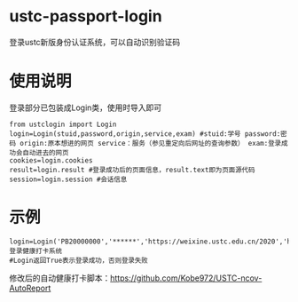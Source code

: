 # ustc-passport-login
登录ustc新版身份认证系统，可以自动识别验证码
# 使用说明
登录部分已包装成Login类，使用时导入即可
```
from ustclogin import Login
login=Login(stuid,password,origin,service,exam) #stuid:学号 password:密码 origin:原本想进的网页 service：服务（参见重定向后网址的查询参数） exam:登录成功会自动进去的网页
cookies=login.cookies
result=login.result #登录成功后的页面信息，result.text即为页面源代码
session=login.session #会话信息
```
# 示例
```
login=Login('PB20000000','******','https://weixine.ustc.edu.cn/2020','https://weixine.ustc.edu.cn/2020/caslogin','https://weixine.ustc.edu.cn/2020/home')#登录健康打卡系统
#Login返回True表示登录成功，否则登录失败
```
修改后的自动健康打卡脚本：https://github.com/Kobe972/USTC-ncov-AutoReport
